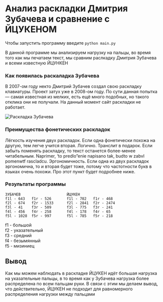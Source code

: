 # Анализ раскладки Дмитрия Зубачева и сравнение с ЙЦУКЕНОМ

Чтобы запустить программу введите `python main.py`

В данной программе мы анализируем нагрузку на пальцы, во время того как мы печатаем текст, мы сравним раслкадку Дмитрия Зубачева и всеми известную ЙЦУНКЕН

### Как появилась раскаладка Зубачева

В 2007-ом году некто Дмитрий Зубачев создал свою раскладку клавиатуры. Проект затух уже в 2008-ом году. По сути данная попытка — самая известная из мелких, есть ещё много подобных, но такого отклика они не получали.
На данный момент сайт раскладки не работает.

![Раскладка Зубачева](https://i.ibb.co/VpBgnmq/zubachew.png)

### Преимущества фонетических раскладок
Лёгкость изучения двух раскладок. Если одна фонетически похожа на другую, тем легче учится вторая. Логично.
Транслит в подарок. Если забыть поменять раскладку, то текст останется более-менее читабельным. Naprimer, ‘to predlo”enie napisano tak, budto w zabvl pomenwtf rascladcu.
Эргономичность.  Если одна из двух раскладок эргономична, то и вторая будет тоже, потому что частотности букв в языках очень похожи. Про этот пункт будет подробнее ниже.


### Результаты программы
    ЗУБАЧЕВ				        ЙЦУКЕН
    f1l - 643	f1r - 526		f1l - 702	f1r - 468
    f2l - 674	f2r - 1533		f2l - 2841	f2r - 2474
    f3l - 41	f3r - 509		f3l - 775	f3r - 241
    f4l - 456	f4r - 258		f4l - 178	f4r - 65
    f5l - 1028	f5r - 997		f5l - 785	f5r - 218

f1 - большой</br>
f2 - указательный</br>
f3 - средний</br>
f4 - безымянный</br>
f5 - мизиниец</br>

## Вывод
Как мы можем наблюдать в раскладке ЙЦУКЕН идёт большая нагрузка на указательные пальцы, в то время как у Зубачева нагрузка более распределена по всем пальцам руки. В связи с этим мы делаем вывод, что действительно, ЙЦУКЕН не подходит для равномерного распределения нагрузки между пальцами